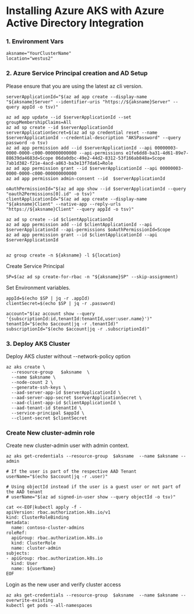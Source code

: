 
# Installing Azure AKS with Azure Active Directory Integration


### 1. Environment Vars

```
aksname="YourClusterName"
location="westus2"
```

### 2. Azure Service Principal creation and AD Setup


Please ensure that you are using the latest az cli version.

```
serverApplicationId="$(az ad app create --display-name "${aksname}Server" --identifier-uris "https://${aksname}Server" --query appId -o tsv)"

az ad app update --id $serverApplicationId --set groupMembershipClaims=All
az ad sp create --id $serverApplicationId
serverApplicationSecret=$(az ad sp credential reset --name $serverApplicationId --credential-description "AKSPassword" --query password -o tsv)
az ad app permission add --id $serverApplicationId --api 00000003-0000-0000-c000-000000000000 --api-permissions e1fe6dd8-ba31-4d61-89e7-88639da4683d=Scope 06da0dbc-49e2-44d2-8312-53f166ab848a=Scope 7ab1d382-f21e-4acd-a863-ba3e13f7da61=Role
az ad app permission grant --id $serverApplicationId --api 00000003-0000-0000-c000-000000000000 
az ad app permission admin-consent --id  $serverApplicationId

oAuthPermissionId="$(az ad app show --id $serverApplicationId --query "oauth2Permissions[0].id" -o tsv)"
clientApplicationId="$(az ad app create --display-name "${aksname}Client" --native-app --reply-urls "https://${aksname}Client" --query appId -o tsv)"

az ad sp create --id $clientApplicationId 
az ad app permission add --id $clientApplicationId --api $serverApplicationId --api-permissions $oAuthPermissionId=Scope
az ad app permission grant --id $clientApplicationId --api $serverApplicationId


az group create -n ${aksname} -l ${location} 
```

Create Service Principal

```
SP=$(az ad sp create-for-rbac -n "${aksname}SP" --skip-assignment)
```

Set Environment variables.
```
appId=$(echo $SP | jq -r .appId)
clientSecret=$(echo $SP | jq -r .password)

account="$(az account show --query '{subscriptionId:id,tenantId:tenantId,user:user.name}')"
tenantId="$(echo $account|jq -r .tenantId)"
subscriptionId="$(echo $account|jq -r .subscriptionId)"
```

### 3. Deploy AKS Cluster

Deploy AKS cluster without --network-policy option


```
az aks create \
  --resource-group   $aksname  \
  --name $aksname \
  --node-count 2 \
  --generate-ssh-keys \
  --aad-server-app-id $serverApplicationId \
  --aad-server-app-secret $serverApplicationSecret \
  --aad-client-app-id $clientApplicationId \
  --aad-tenant-id $tenantId \
  --service-principal $appId \
  --client-secret $clientSecret
```

### Create New cluster-admin role

Create new cluster-admin user with admin context.

```
az aks get-credentials --resource-group  $aksname  --name $aksname --admin

# If the user is part of the respective AAD Tenant
userName="$(echo $account|jq -r .user)"

# Using objectId instead if the user is a guest user or not part of the AAD tenant
# userName="$(az ad signed-in-user show --query objectId -o tsv)"

cat <<-EOF|kubectl apply -f -
apiVersion: rbac.authorization.k8s.io/v1
kind: ClusterRoleBinding
metadata:
  name: contoso-cluster-admins
roleRef:
  apiGroup: rbac.authorization.k8s.io
  kind: ClusterRole
  name: cluster-admin
subjects:
- apiGroup: rbac.authorization.k8s.io
  kind: User
  name: ${userName}
EOF
```

Login as the new user and verify cluster access

```
az aks get-credentials --resource-group  $aksname  --name $aksname --overwrite-existing
kubectl get pods --all-namespaces
```
